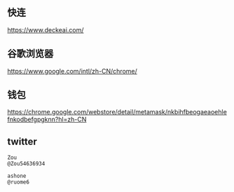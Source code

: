 ## 快连
https://www.deckeai.com/

## 谷歌浏览器
https://www.google.com/intl/zh-CN/chrome/

## 钱包
https://chrome.google.com/webstore/detail/metamask/nkbihfbeogaeaoehlefnkodbefgpgknn?hl=zh-CN


## twitter
```
Zou
@Zou54636934

ashone
@ruome6
```
